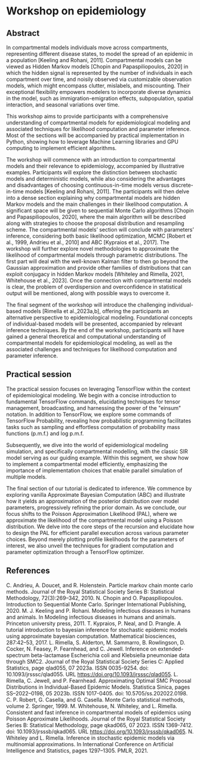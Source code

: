 # Workshop on epidemiology

## Abstract
In compartmental models individuals move across compartments, representing different disease states, to model the spread of an epidemic in a population [Keeling and Rohani, 2011]. Compartmental models can be viewed as Hidden Markov models [Chopin and Papaspiliopoulos, 2020] in which the hidden signal is represented by the number of individuals in each compartment over time, and noisily observed via customizable observation models, which might encompass clutter, mislabels, and miscounting. Their exceptional flexibility empowers modelers to incorporate diverse dynamics in the model, such as immigration-emigration effects, subpopulation, spatial interaction, and seasonal variations over time.

This workshop aims to provide participants with a comprehensive understanding of compartmental models for epidemiological modeling and associated techniques for likelihood computation and parameter inference. Most of the sections will be accompanied by practical implementation in Python, showing how to leverage Machine Learning libraries and GPU computing to implement efficient algorithms. 

The workshop will commence with an introduction to compartmental models and their relevance to epidemiology, accompanied by illustrative examples. Participants will explore the distinction between stochastic models and deterministic models, while also considering the advantages and disadvantages of choosing continuous-in-time models versus discrete-in-time models [Keeling and Rohani, 2011]. The participants will then delve into a dense section explaining why compartmental models are hidden Markov models and the main challenges in their likelihood computation. A significant space will be given to sequential Monte Carlo algorithms [Chopin and Papaspiliopoulos, 2020], where the main algorithm will be described along with strategies to choose the proposal distribution and resampling scheme. The compartmental models’ section will conclude with parameters’ inference, considering both basic likelihood optimization, MCMC [Robert et al., 1999, Andrieu et al., 2010] and ABC [Kypraios et al., 2017]. The workshop will further explore novel methodologies to approximate the likelihood of compartmental models through parametric distributions. The first part will deal with the well-known Kalman filter to then go beyond the Gaussian approximation and provide other families of distributions that can exploit conjugacy in hidden Markov models [Whiteley and Rimella, 2021, Whitehouse et al., 2023]. Once the connection with compartmental models is clear, the problem of overdispersion and overconfidence in statistical output will be mentioned, along with possible ways to overcome it. 

The final segment of the workshop will introduce the challenging individual-based models [Rimella et al.,2023a,b], offering the participants an alternative perspective to epidemiological modeling. Foundational concepts of individual-based models will be presented, accompanied by relevant inference techniques. By the end of the workshop, participants will have gained a general theoretical and computational understanding of compartmental models for epidemiological modeling, as well as the associated challenges and techniques for likelihood computation and parameter inference.

## Practical session
The practical session focuses on leveraging TensorFlow within the context of epidemiological modeling. We begin with a concise introduction to fundamental TensorFlow commands, elucidating techniques for tensor management, broadcasting, and harnessing the power of the "einsum" notation. In addition to TensorFlow, we explore some commands of TensorFlow Probability, revealing how probabilistic programming facilitates tasks such as sampling and effortless computation of probability mass functions (p.m.f.) and log p.m.f.

Subsequently, we dive into the world of epidemiological modeling simulation, and specifically compartmental modelling, with the classic SIR model serving as our guiding example. Within this segment, we show how to implement a compartmental model efficiently, emphasizing the importance of implementation choices that enable parallel simulation of multiple models.

The final section of our tutorial is dedicated to inference. We commence by exploring vanilla Approximate Bayesian Computation (ABC) and illustrate how it yields an approximation of the posterior distribution over model parameters, progressively refining the prior domain. As we conclude, our focus shifts to the Poisson Approximation Likelihood (PAL), where we approximate the likelihood of the compartmental model using a Poisson distribution. We delve into the core steps of the recursion and elucidate how to design the PAL for efficient parallel execution across various parameter choices. Beyond merely plotting profile likelihoods for the parameters of interest, we also unveil the techniques for gradient computation and parameter optimization through a TensorFlow optimizer.

## References
C. Andrieu, A. Doucet, and R. Holenstein. Particle markov chain monte carlo methods. Journal of the Royal Statistical Society Series B: Statistical Methodology, 72(3):269–342, 2010.
N. Chopin and O. Papaspiliopoulos. Introduction to Sequential Monte Carlo. Springer International Publishing, 2020.
M. J. Keeling and P. Rohani. Modeling infectious diseases in humans and animals. In Modeling infectious diseases in humans and animals. Princeton university press, 2011.
T. Kypraios, P. Neal, and D. Prangle. A tutorial introduction to bayesian inference for stochastic epidemic models using approximate bayesian computation. Mathematical biosciences, 287:42–53, 2017.
L. Rimella, S. Alderton, M. Sammarro, B. Rowlingson, D. Cocker, N. Feasey, P. Fearnhead, and C. Jewell. Inference on extended-spectrum beta-lactamase Escherichia coli and Klebsiella pneumoniae data through SMC2. Journal of the Royal Statistical Society Series C: Applied Statistics, page qlad055, 07 2023a. ISSN 0035-9254. doi: 10.1093/jrsssc/qlad055. URL https://doi.org/10.1093/jrsssc/qlad055.
L. Rimella, C. Jewell, and P. Fearnhead. Approximating Optimal SMC Proposal Distributions in Individual-Based Epidemic Models. Statistica Sinica, pages SS–2022–0198, 05 2023b. ISSN 1017-0405. doi: 10.5705/ss.202022.0198.
C. P. Robert, G. Casella, and G. Casella. Monte Carlo statistical methods, volume 2. Springer, 1999.
M. Whitehouse, N. Whiteley, and L. Rimella. Consistent and fast inference in compartmental models of epidemics using Poisson Approximate Likelihoods. Journal of the Royal Statistical Society Series B: Statistical Methodology, page qkad065, 07 2023. ISSN 1369-7412. doi: 10.1093/jrsssb/qkad065. URL https://doi.org/10.1093/jrsssb/qkad065.
N. Whiteley and L. Rimella. Inference in stochastic epidemic models via multinomial approximations. In International Conference on Artificial Intelligence and Statistics, pages 1297–1305. PMLR, 2021.
